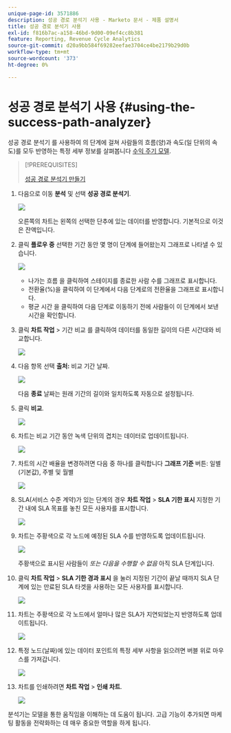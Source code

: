 ```yaml
---
unique-page-id: 3571886
description: 성공 경로 분석기 사용 - Marketo 문서 - 제품 설명서
title: 성공 경로 분석기 사용
exl-id: f816b7ac-a158-46bd-9d00-09ef4cc8b381
feature: Reporting, Revenue Cycle Analytics
source-git-commit: d20a9bb584f69282eefae3704ce4be2179b29d0b
workflow-type: tm+mt
source-wordcount: '373'
ht-degree: 0%

---
```


# 성공 경로 분석기 사용 {#using-the-success-path-analyzer}

성공 경로 분석기 를 사용하여 의 단계에 걸쳐 사람들의 흐름(양)과 속도(일 단위의 속도)를 모두 반영하는 특정 세부 정보를 살펴봅니다 [수익 주기 모델](/help/marketo/product-docs/reporting/revenue-cycle-analytics/revenue-cycle-models/understanding-revenue-models.md).

>[!PREREQUISITES]
>
>[성공 경로 분석기 만들기](/help/marketo/product-docs/reporting/revenue-cycle-analytics/revenue-cycle-models/create-a-success-path-analyzer.md)

1. 다음으로 이동 **분석** 및 선택 **성공 경로 분석기**.

   ![](assets/image2015-6-12-17-3a23-3a53.png)

   오른쪽의 차트는 왼쪽의 선택한 단추에 있는 데이터를 반영합니다. 기본적으로 이것은 잔액입니다.

1. 클릭 **플로우 중** 선택한 기간 동안 몇 명이 단계에 들어왔는지 그래프로 나타낼 수 있습니다.

   ![](assets/image2015-6-12-17-3a30-3a52.png)

   * 나가는 흐름 을 클릭하여 스테이지를 종료한 사람 수를 그래프로 표시합니다.
   * 전환율(%)을 클릭하여 이 단계에서 다음 단계로의 전환율을 그래프로 표시합니다.
   * 평균 시간 을 클릭하여 다음 단계로 이동하기 전에 사람들이 이 단계에서 보낸 시간을 확인합니다.

1. 클릭 **차트 작업** > 기간 비교 를 클릭하여 데이터를 동일한 길이의 다른 시간대와 비교합니다.

   ![](assets/image2015-6-12-17-3a39-3a15.png)

1. 다음 항목 선택 **출처:** 비교 기간 날짜.

   ![](assets/image2015-6-12-17-3a43-3a49.png)

   다음 **종료** 날짜는 원래 기간의 길이와 일치하도록 자동으로 설정됩니다.

1. 클릭 **비교**.

   ![](assets/image2015-6-12-17-3a44-3a8.png)

1. 차트는 비교 기간 동안 녹색 단위의 겹치는 데이터로 업데이트됩니다.

   ![](assets/image2015-6-12-17-3a46-3a16.png)

1. 차트의 시간 배율을 변경하려면 다음 중 하나를 클릭합니다 **그래프 기준** 버튼: 일별(기본값), 주별 및 월별

   ![](assets/image2015-6-12-17-3a46-3a55.png)

1. SLA(서비스 수준 계약)가 있는 단계의 경우 **차트 작업** > **SLA 기한 표시** 지정한 기간 내에 SLA 목표를 놓친 모든 사용자를 표시합니다.

   ![](assets/image2015-6-12-17-3a49-3a23.png)

1. 차트는 주황색으로 각 노드에 예정된 SLA 수를 반영하도록 업데이트됩니다.

   ![](assets/image2015-6-12-17-3a50-3a16.png)

   주황색으로 표시된 사람들이 *또는 다음을 수행할 수 없음* 아직 SLA 단계입니다.

1. 클릭 **차트 작업** > **SLA 기한 경과 표시** 을 눌러 지정된 기간이 끝날 때까지 SLA 단계에 있는 만료된 SLA 타겟을 사용하는 모든 사용자를 표시합니다.

   ![](assets/image2015-6-12-17-3a51-3a39.png)

1. 차트는 주황색으로 각 노드에서 얼마나 많은 SLA가 지연되었는지 반영하도록 업데이트됩니다.

   ![](assets/image2015-6-12-17-3a52-3a17.png)

1. 특정 노드(날짜)에 있는 데이터 포인트의 특정 세부 사항을 읽으려면 버블 위로 마우스를 가져갑니다.

   ![](assets/image2015-6-12-17-3a52-3a49.png)

1. 차트를 인쇄하려면 **차트 작업** > **인쇄 차트**.

   ![](assets/image2015-6-12-17-3a53-3a34.png)

분석기는 모델을 통한 움직임을 이해하는 데 도움이 됩니다. 고급 기능이 추가되면 마케팅 활동을 전략화하는 데 매우 중요한 역할을 하게 됩니다.
